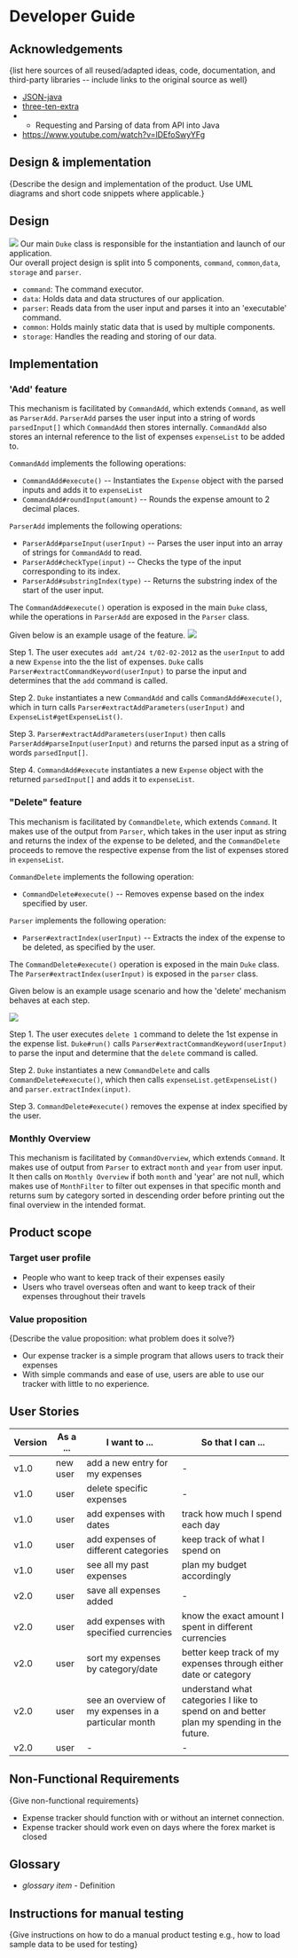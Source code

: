 # Developer Guide

## Acknowledgements

{list here sources of all reused/adapted ideas, code, documentation, and third-party libraries -- include links to the original source as well}

* [JSON-java](https://github.com/stleary/JSON-java)
* [three-ten-extra](https://www.threeten.org/threeten-extra/)
* * Requesting and Parsing of data from API into Java
* https://www.youtube.com/watch?v=lDEfoSwyYFg
## Design & implementation
{Describe the design and implementation of the product. Use UML diagrams and short code snippets where applicable.}
## Design
![](diagrams/Overall.png)
Our main `Duke` class is responsible for the instantiation and launch of our application.  
Our overall project design is split into 5 components, `command`, `common`,`data`, `storage` and `parser`.
 - `command`: The command executor.
 - `data`: Holds data and data structures of our application.
 - `parser`: Reads data from the user input and parses it into an 'executable' command.
 - `common`: Holds mainly static data that is used by multiple components.
 - `storage`: Handles the reading and storing of our data.

## Implementation
### 'Add' feature
This mechanism is facilitated by `CommandAdd`, which extends `Command`, as well as `ParserAdd`. `ParserAdd` parses the 
user input into a string of words `parsedInput[]` which `CommandAdd` then stores internally. `CommandAdd` also stores an 
internal reference to the list of expenses `expenseList` to be added to.

`CommandAdd` implements the following operations:
 - `CommandAdd#execute()` -- Instantiates the `Expense` object with the parsed inputs and adds it to `expenseList`
 - `CommandAdd#roundInput(amount)` -- Rounds the expense amount to 2 decimal places. 

`ParserAdd` implements the following operations:
 - `ParserAdd#parseInput(userInput)` -- Parses the user input into an array of strings for `CommandAdd` to read.
 - `ParserAdd#checkType(input)` -- Checks the type of the input corresponding to its index.
 - `ParserAdd#substringIndex(type)` -- Returns the substring index of the start of the user input.

The `CommandAdd#execute()` operation is exposed in the main `Duke` class, while the operations in `ParserAdd` are
exposed in the `Parser` class.

Given below is an example usage of the feature.
![](./diagrams/AddFeature.png)

Step 1. The user executes `add amt/24 t/02-02-2012` as the `userInput` to add a new `Expense` into the the list of 
expenses. `Duke` calls `Parser#extractCommandKeyword(userInput)` to parse the input and determines that the `add` command is called.

Step 2. `Duke` instantiates a new `CommandAdd` and calls `CommandAdd#execute()`, which in turn calls 
`Parser#extractAddParameters(userInput)` and `ExpenseList#getExpenseList()`.

Step 3. `Parser#extractAddParameters(userInput)` then calls `ParserAdd#parseInput(userInput)` and returns the parsed 
input as a string of words `parsedInput[]`.

Step 4. `CommandAdd#execute` instantiates a new `Expense` object with the returned `parsedInput[]` and adds it to
`expenseList`.

### "Delete" feature

This mechanism is facilitated by `CommandDelete`, which extends `Command`. It makes use of the output from `Parser`,
which takes in the user input as string and returns the index of the expense to be deleted, and the `CommandDelete`
proceeds to remove the respective expense from the list of expenses stored in `expenseList`.

`CommandDelete` implements the following operation:
- `CommandDelete#execute()` -- Removes expense based on the index specified by user.

`Parser` implements the following operation:
- `Parser#extractIndex(userInput)` -- Extracts the index of the expense to be deleted, as specified by the user.

The `CommandDelete#execute()` operation is exposed in the main `Duke` class. The `Parser#extractIndex(userInput)`
is exposed in the `parser` class.

Given below is an example usage scenario and how the 'delete' mechanism behaves at each step.

![](./diagrams/DeleteFeature.png)

Step 1. The user executes `delete 1` command to delete the 1st expense in the expense list. `Duke#run()` calls
`Parser#extractCommandKeyword(userInput)` to parse the input and determine that the `delete` command is called.

Step 2. `Duke` instantiates a new `CommandDelete` and calls `CommandDelete#execute()`, which then calls
`expenseList.getExpenseList()` and `parser.extractIndex(input)`.

Step 3. `CommandDelete#execute()` removes the expense at index specified by the user.

### Monthly Overview

This mechanism is facilitated by `CommandOverview`, which extends `Command`. It makes use of output from `Parser`
to extract `month` and `year` from user input. It then calls on `Monthly Overview` if both `month` and 'year' 
are not null, which makes use of `MonthFilter` to filter out expenses in that specific month and returns sum by 
category sorted in descending order before printing out the final overview in the intended format.




## Product scope
### Target user profile

- People who want to keep track of their expenses easily
- Users who travel overseas often and want to keep track of their expenses throughout their travels

### Value proposition

{Describe the value proposition: what problem does it solve?}
- Our expense tracker is a simple program that allows users to track their expenses
- With simple commands and ease of use, users are able to use our tracker with little to no experience.

## User Stories

| Version | As a ... | I want to ...                                        | So that I can ...                                                                        |
|---------|----------|------------------------------------------------------|------------------------------------------------------------------------------------------|
| v1.0    | new user | add a new entry for my expenses                      | -                                                                                        |
| v1.0    | user     | delete specific expenses                             | -                                                                                        |
| v1.0    | user     | add expenses with dates                              | track how much I spend each day                                                          |
| v1.0    | user     | add expenses of different categories                 | keep track of what I spend on                                                            |
| v1.0    | user     | see all my past expenses                             | plan my budget accordingly                                                               |
| v2.0    | user     | save all expenses added                              | -                                                                                        |
| v2.0    | user     | add expenses with specified currencies               | know the exact amount I spent in different currencies                                    |
| v2.0    | user     | sort my expenses by category/date                    | better keep track of my expenses through either date or category                         |
| v2.0    | user     | see an overview of my expenses in a particular month | understand what categories I like to spend on and better plan my spending in the future. |
| v2.0    | user     | -                                                    | -                                                                                        |


## Non-Functional Requirements

{Give non-functional requirements}
* Expense tracker should function with or without an internet connection.
* Expense tracker should work even on days where the forex market is closed

## Glossary

* *glossary item* - Definition

## Instructions for manual testing

{Give instructions on how to do a manual product testing e.g., how to load sample data to be used for testing}
